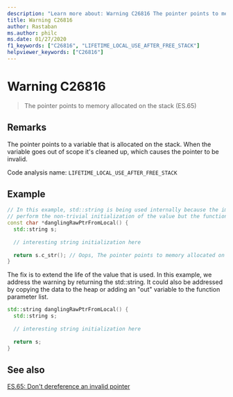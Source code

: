 ```yaml
---
description: "Learn more about: Warning C26816 The pointer points to memory allocated on the stack (ES.65)"
title: Warning C26816
author: Rastaban
ms.author: philc
ms.date: 01/27/2020
f1_keywords: ["C26816", "LIFETIME_LOCAL_USE_AFTER_FREE_STACK"]
helpviewer_keywords: ["C26816"]
---
```

# Warning C26816

> The pointer points to memory allocated on the stack (ES.65)

## Remarks

The pointer points to a variable that is allocated on the stack. When the variable goes out of scope it's cleaned up, which causes the pointer to be invalid.

Code analysis name: `LIFETIME_LOCAL_USE_AFTER_FREE_STACK`

## Example

```cpp
// In this example, std::string is being used internally because the implementer felt it was easier to
// perform the non-trivial initialization of the value but the function returns a C-style string.
const char *danglingRawPtrFromLocal() {
  std::string s;
  
  // interesting string initialization here
  
  return s.c_str(); // Oops, The pointer points to memory allocated on the stack
}
```

The fix is to extend the life of the value that is used.  In this example, we address the warning by returning the std::string.
It could also be addressed by copying the data to the heap or adding an "out" variable to the function parameter list.

```cpp
std::string danglingRawPtrFromLocal() {
  std::string s;
  
  // interesting string initialization here
  
  return s;
}
```

## See also

[ES.65: Don't dereference an invalid pointer](https://github.com/isocpp/CppCoreGuidelines/blob/master/CppCoreGuidelines.md#Res-deref)
